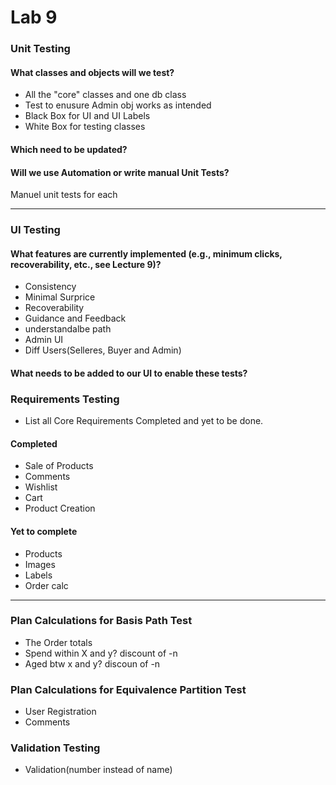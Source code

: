 # Lab 9

### Unit Testing
#### What classes and objects will we test?
- All the "core" classes and one db class
- Test to enusure Admin obj works as intended
- Black Box for UI and UI Labels
- White Box for testing classes
#### Which need to be updated?

#### Will we use Automation or write manual Unit Tests?
Manuel unit tests for each


---

### UI Testing
#### What features are currently implemented (e.g., minimum clicks, recoverability, etc., see Lecture 9)?
- Consistency
- Minimal Surprice
- Recoverability
- Guidance and Feedback
- understandalbe path
- Admin UI
- Diff Users(Selleres, Buyer and Admin)

#### What needs to be added to our UI to enable these tests?



### Requirements Testing
- List all Core Requirements Completed and yet to be done.
#### Completed
- Sale of Products
- Comments
- Wishlist
- Cart
- Product Creation
#### Yet to complete
- Products
- Images
- Labels
- Order calc

---

### Plan Calculations for Basis Path Test
- The Order totals
- Spend within X and y? discount of -n
- Aged btw x and y? discoun of -n

### Plan Calculations for Equivalence Partition Test
- User Registration
- Comments

### Validation Testing
- Validation(number instead of name)